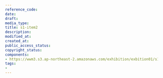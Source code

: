 ```yaml
---
reference_code: 
date: 
draft: 
media_type: 
title: s1-item2
description: 
modified_at: 
created_at: 
public_access_status: 
copyright_status: 
components:
- https://wwm3.s3.ap-northeast-2.amazonaws.com/exhibition/exbition01/s1-item2.png
tags:
- 
---
```

